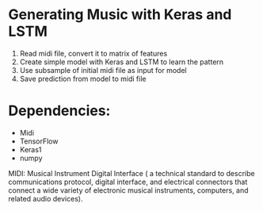 # Generating Music with Keras and LSTM

1. Read midi file, convert it to matrix of features
2. Create simple model with Keras and LSTM to learn the pattern
3. Use subsample of initial midi file as input for model
4. Save prediction from model to midi file

# Dependencies:
- Midi
- TensorFlow
- Keras1
- numpy

MIDI: Musical Instrument Digital Interface ( a technical standard to describe  communications protocol, digital interface, and electrical connectors that connect a wide variety of electronic musical instruments, computers, and related audio devices).
